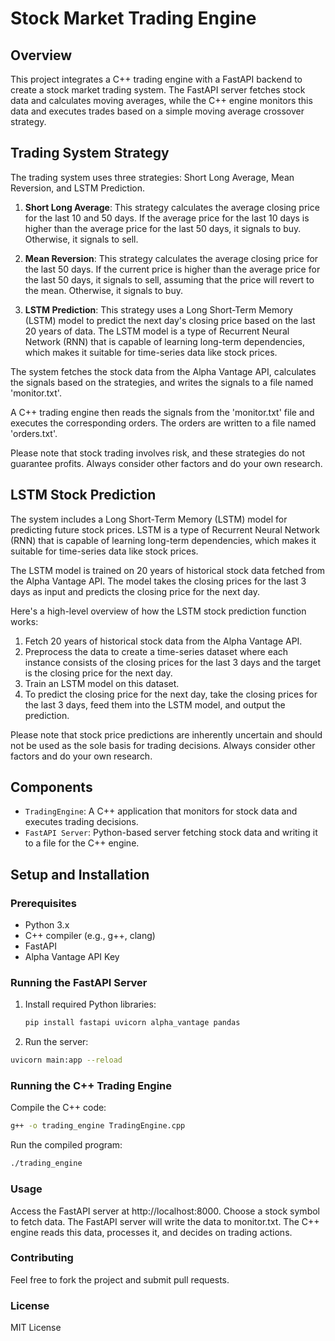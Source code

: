 # Stock Market Trading Engine

## Overview
This project integrates a C++ trading engine with a FastAPI backend to create a stock market trading system. The FastAPI server fetches stock data and calculates moving averages, while the C++ engine monitors this data and executes trades based on a simple moving average crossover strategy.

## Trading System Strategy

The trading system uses three strategies: Short Long Average, Mean Reversion, and LSTM Prediction. 

1. **Short Long Average**: This strategy calculates the average closing price for the last 10 and 50 days. If the average price for the last 10 days is higher than the average price for the last 50 days, it signals to buy. Otherwise, it signals to sell.

2. **Mean Reversion**: This strategy calculates the average closing price for the last 50 days. If the current price is higher than the average price for the last 50 days, it signals to sell, assuming that the price will revert to the mean. Otherwise, it signals to buy.

3. **LSTM Prediction**: This strategy uses a Long Short-Term Memory (LSTM) model to predict the next day's closing price based on the last 20 years of data. The LSTM model is a type of Recurrent Neural Network (RNN) that is capable of learning long-term dependencies, which makes it suitable for time-series data like stock prices.

The system fetches the stock data from the Alpha Vantage API, calculates the signals based on the strategies, and writes the signals to a file named 'monitor.txt'. 

A C++ trading engine then reads the signals from the 'monitor.txt' file and executes the corresponding orders. The orders are written to a file named 'orders.txt'. 

Please note that stock trading involves risk, and these strategies do not guarantee profits. Always consider other factors and do your own research.

## LSTM Stock Prediction

The system includes a Long Short-Term Memory (LSTM) model for predicting future stock prices. LSTM is a type of Recurrent Neural Network (RNN) that is capable of learning long-term dependencies, which makes it suitable for time-series data like stock prices.

The LSTM model is trained on 20 years of historical stock data fetched from the Alpha Vantage API. The model takes the closing prices for the last 3 days as input and predicts the closing price for the next day.

Here's a high-level overview of how the LSTM stock prediction function works:

1. Fetch 20 years of historical stock data from the Alpha Vantage API.
2. Preprocess the data to create a time-series dataset where each instance consists of the closing prices for the last 3 days and the target is the closing price for the next day.
3. Train an LSTM model on this dataset.
4. To predict the closing price for the next day, take the closing prices for the last 3 days, feed them into the LSTM model, and output the prediction.

Please note that stock price predictions are inherently uncertain and should not be used as the sole basis for trading decisions. Always consider other factors and do your own research.

## Components
- `TradingEngine`: A C++ application that monitors for stock data and executes trading decisions.
- `FastAPI Server`: Python-based server fetching stock data and writing it to a file for the C++ engine.

## Setup and Installation
### Prerequisites
- Python 3.x
- C++ compiler (e.g., g++, clang)
- FastAPI
- Alpha Vantage API Key

### Running the FastAPI Server
1. Install required Python libraries:
   ```bash
   pip install fastapi uvicorn alpha_vantage pandas
   ```
2. Run the server:
  ```bash
  uvicorn main:app --reload
  ```
### Running the C++ Trading Engine
Compile the C++ code:
```bash
g++ -o trading_engine TradingEngine.cpp
```
Run the compiled program:
```bash
./trading_engine
```
### Usage
Access the FastAPI server at http://localhost:8000.
Choose a stock symbol to fetch data.
The FastAPI server will write the data to monitor.txt.
The C++ engine reads this data, processes it, and decides on trading actions.

### Contributing
Feel free to fork the project and submit pull requests.

### License
MIT License
